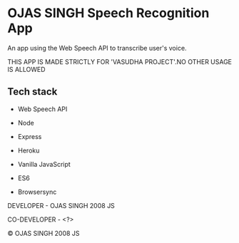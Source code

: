 # OJAS SINGH Speech Recognition App

An app using the Web Speech API to transcribe user's voice.

THIS APP IS MADE STRICTLY FOR 'VASUDHA PROJECT'.NO OTHER USAGE IS ALLOWED

## Tech stack

* Web Speech API

* Node

* Express

* Heroku

* Vanilla JavaScript

* ES6

* Browsersync

DEVELOPER - OJAS SINGH 2008 JS

CO-DEVELOPER - <?>

© OJAS SINGH 2008 JS